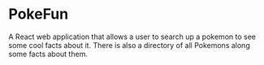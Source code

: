 # PokeFun
A React web application that allows a user to search up a pokemon to see some cool facts about it. There is also a directory of all Pokemons along some facts about them.

